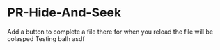 # PR-Hide-And-Seek
Add a button to complete a file there for when you reload the file will be colasped
Testing
balh
asdf
